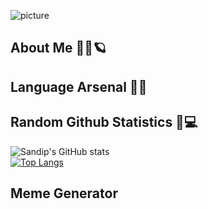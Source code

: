 ![picture](https://i.imgur.com/jGGNj7h.png)

## About Me 👱‍♂️🪐

## Language Arsenal 🏹🔫

## Random Github Statistics 🎈💻
![Sandip's GitHub stats](https://github-readme-stats.vercel.app/api?username=sandipm02&show_icons=true&theme=radical)
</br>
[![Top Langs](https://github-readme-stats.vercel.app/api/top-langs/?username=sandipm02&layout=compact)](https://github.com/sandipm02/github-readme-stats)



## Meme Generator



<!--
**sandipm02/sandipm02** is a ✨ _special_ ✨ repository because its `README.md` (this file) appears on your GitHub profile.

Here are some ideas to get you started:

- 🔭 I’m currently working on ...
- 🌱 I’m currently learning ...
- 👯 I’m looking to collaborate on ...
- 🤔 I’m looking for help with ...
- 💬 Ask me about ...
- 📫 How to reach me: ...
- 😄 Pronouns: ...
- ⚡ Fun fact: ...
-->

